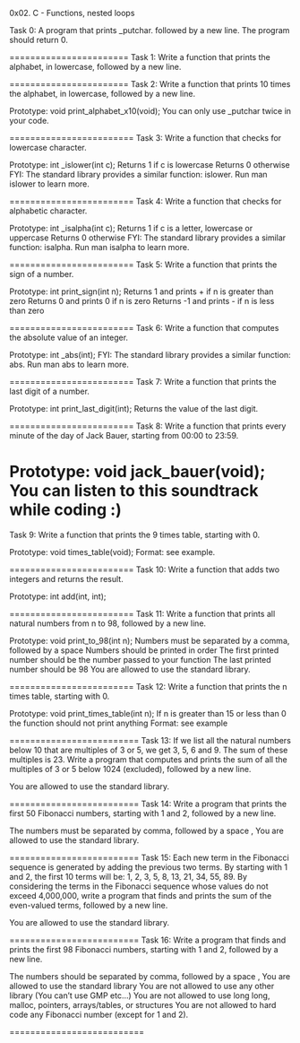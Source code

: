 0x02. C - Functions, nested loops

Task 0: A program that prints _putchar. followed by a new line.
The program should return 0.

=======================
Task 1: Write a function that prints the alphabet, in lowercase, followed by a new line.

=======================
Task 2: Write a function that prints 10 times the alphabet, in lowercase, followed by a new line.

Prototype: void print_alphabet_x10(void);
You can only use _putchar twice in your code.

========================
Task 3: Write a function that checks for lowercase character.

Prototype: int _islower(int c);
Returns 1 if c is lowercase
Returns 0 otherwise
FYI: The standard library provides a similar function: islower. Run man islower to learn more.

========================
Task 4: Write a function that checks for alphabetic character.

Prototype: int _isalpha(int c);
Returns 1 if c is a letter, lowercase or uppercase
Returns 0 otherwise
FYI: The standard library provides a similar function: isalpha. Run man isalpha to learn more.

========================
Task 5: Write a function that prints the sign of a number.

Prototype: int print_sign(int n);
Returns 1 and prints + if n is greater than zero
Returns 0 and prints 0 if n is zero
Returns -1 and prints - if n is less than zero

========================
Task 6: Write a function that computes the absolute value of an integer.

Prototype: int _abs(int);
FYI: The standard library provides a similar function: abs. Run man abs to learn more.

========================
Task 7: Write a function that prints the last digit of a number.

Prototype: int print_last_digit(int);
Returns the value of the last digit.

========================
Task 8: Write a function that prints every minute of the day of Jack Bauer, starting from 00:00 to 23:59.

Prototype: void jack_bauer(void);
You can listen to this soundtrack while coding :)
========================
Task 9: Write a function that prints the 9 times table, starting with 0.

Prototype: void times_table(void);
Format: see example.

========================
Task 10: Write a function that adds two integers and returns the result.

Prototype: int add(int, int);

========================
Task 11: Write a function that prints all natural numbers from n to 98, followed by a new line.

Prototype: void print_to_98(int n);
Numbers must be separated by a comma, followed by a space
Numbers should be printed in order
The first printed number should be the number passed to your function
The last printed number should be 98
You are allowed to use the standard library.

========================
Task 12: Write a function that prints the n times table, starting with 0.

Prototype: void print_times_table(int n);
If n is greater than 15 or less than 0 the function should not print anything
Format: see example

=========================
Task 13: If we list all the natural numbers below 10 that are multiples of 3 or 5, we get 3, 5, 6 and 9. The sum of these multiples is 23. Write a program that computes and prints the sum of all the multiples of 3 or 5 below 1024 (excluded), followed by a new line.

You are allowed to use the standard library.

=========================
Task 14: Write a program that prints the first 50 Fibonacci numbers, starting with 1 and 2, followed by a new line.

The numbers must be separated by comma, followed by a space , 
You are allowed to use the standard library.

=========================
Task 15: Each new term in the Fibonacci sequence is generated by adding the previous two terms. By starting with 1 and 2, the first 10 terms will be: 1, 2, 3, 5, 8, 13, 21, 34, 55, 89. By considering the terms in the Fibonacci sequence whose values do not exceed 4,000,000, write a program that finds and prints the sum of the even-valued terms, followed by a new line.

You are allowed to use the standard library.

=========================
Task 16: Write a program that finds and prints the first 98 Fibonacci numbers, starting with 1 and 2, followed by a new line.

The numbers should be separated by comma, followed by a space ,
You are allowed to use the standard library
You are not allowed to use any other library (You can’t use GMP etc…)
You are not allowed to use long long, malloc, pointers, arrays/tables, or structures
You are not allowed to hard code any Fibonacci number (except for 1 and 2).

==========================


